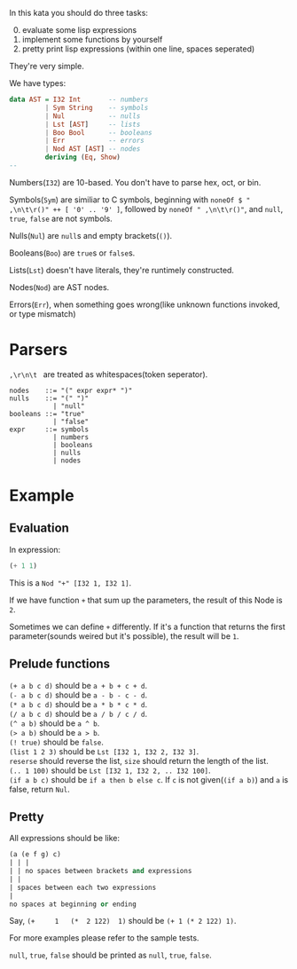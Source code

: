 In this kata you should do three tasks:

0. evaluate some lisp expressions
0. implement some functions by yourself
0. pretty print lisp expressions (within one line, spaces seperated)

They're very simple.

We have types:

```haskell
data AST = I32 Int       -- numbers
         | Sym String    -- symbols
         | Nul           -- nulls
         | Lst [AST]     -- lists
         | Boo Bool      -- booleans
         | Err           -- errors
         | Nod AST [AST] -- nodes
         deriving (Eq, Show)
--
```

Numbers(`I32`) are 10-based. You don't have to parse hex, oct, or bin.

Symbols(`Sym`) are similiar to C symbols, beginning with `noneOf $ " ,\n\t\r()" ++ [ '0' .. '9' ]`, followed by `noneOf " ,\n\t\r()"`, and `null`, `true`, `false` are not symbols.

Nulls(`Nul`) are `null`s and empty brackets(`()`).

Booleans(`Boo`) are `true`s or `false`s.

Lists(`Lst`) doesn't have literals, they're runtimely constructed.

Nodes(`Nod`) are AST nodes.

Errors(`Err`), when something goes wrong(like unknown functions invoked, or type mismatch)

# Parsers

`,\r\n\t ` are treated as whitespaces(token seperator).

```ebnf
nodes    ::= "(" expr expr* ")"
nulls    ::= "(" ")"
           | "null"
booleans ::= "true"
           | "false"
expr     ::= symbols
           | numbers
           | booleans
           | nulls
           | nodes
```

# Example

## Evaluation

In expression:

```lisp
(+ 1 1)
```

This is a `Nod "+" [I32 1, I32 1]`.

If we have function `+` that sum up the parameters, the result of this Node is `2`.

Sometimes we can define `+` differently. If it's a function that returns the first parameter(sounds weired but it's possible), the result will be `1`.

## Prelude functions

`(+ a b c d)` should be `a + b + c + d`.  
`(- a b c d)` should be `a - b - c - d`.  
`(* a b c d)` should be `a * b * c * d`.  
`(/ a b c d)` should be `a / b / c / d`.  
`(^ a b)` should be `a ^ b`.  
`(> a b)` should be `a > b`.  
`(! true)` should be `false`.  
`(list 1 2 3)` should be `Lst [I32 1, I32 2, I32 3]`.  
`reserse` should reverse the list, `size` should return the length of the list.  
`(.. 1 100)` should be `Lst [I32 1, I32 2, .. I32 100]`.  
`(if a b c)` should be `if a then b else c`. If `c` is not given(`(if a b)`) and `a` is false, return `Nul`.


## Pretty

All expressions should be like:

```lisp
(a (e f g) c)
| | |
| | no spaces between brackets and expressions
| |
| spaces between each two expressions
|
no spaces at beginning or ending
```

Say, `(+     1   (*  2 122)  1)` should be `(+ 1 (* 2 122) 1)`.

For more examples please refer to the sample tests.

`null`, `true`, `false` should be printed as `null`, `true`, `false`.
